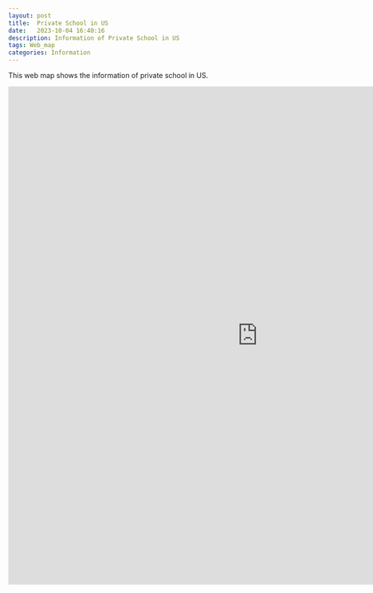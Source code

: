 ```yaml
---
layout: post
title:  Private School in US
date:   2023-10-04 16:40:16
description: Information of Private School in US
tags: Web_map
categories: Information
---
```

This web map shows the information of private school in US.

<iframe width="1000" height="1000" frameborder="0" scrolling="no" marginheight="0" marginwidth="0" 
src="https://wagle1996.github.io/Private_Schools_US_webmap/#4/-16.47/-11.29"></iframe>

